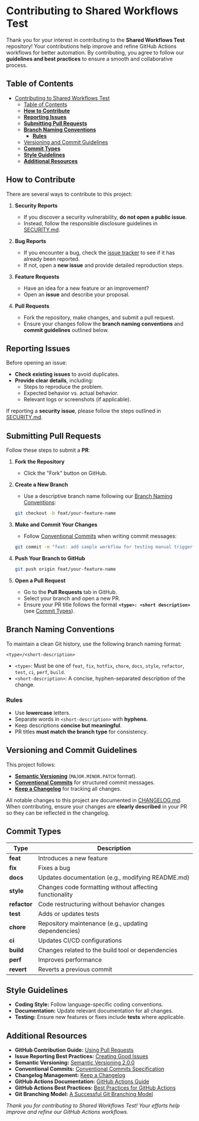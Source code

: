 # Contributing to Shared Workflows Test

Thank you for your interest in contributing to the **Shared Workflows Test** repository! Your contributions help improve and refine GitHub Actions workflows for better automation. By contributing, you agree to follow our **guidelines and best practices** to ensure a smooth and collaborative process.

## Table of Contents

- [Contributing to Shared Workflows Test](#contributing-to-shared-workflows-test)
  - [Table of Contents](#table-of-contents)
  - [**How to Contribute**](#how-to-contribute)
  - [**Reporting Issues**](#reporting-issues)
  - [**Submitting Pull Requests**](#submitting-pull-requests)
  - [**Branch Naming Conventions**](#branch-naming-conventions)
    - [**Rules**](#rules)
  - [Versioning and Commit Guidelines](#versioning-and-commit-guidelines)
  - [**Commit Types**](#commit-types)
  - [**Style Guidelines**](#style-guidelines)
  - [**Additional Resources**](#additional-resources)

## **How to Contribute**

There are several ways to contribute to this project:

1. **Security Reports**  
   - If you discover a security vulnerability, **do not open a public issue**.  
   - Instead, follow the responsible disclosure guidelines in [SECURITY.md](./SECURITY.md).

2. **Bug Reports**  
   - If you encounter a bug, check the [issue tracker](https://github.com/martakisalex/shared-workflows-test/issues) to see if it has already been reported.  
   - If not, open a **new issue** and provide detailed reproduction steps.

3. **Feature Requests**  
   - Have an idea for a new feature or an improvement?  
   - Open an **issue** and describe your proposal.

4. **Pull Requests**  
   - Fork the repository, make changes, and submit a pull request.
   - Ensure your changes follow the **branch naming conventions** and **commit guidelines** outlined below.

## **Reporting Issues**

Before opening an issue:

- **Check existing issues** to avoid duplicates.
- **Provide clear details**, including:
  - Steps to reproduce the problem.
  - Expected behavior vs. actual behavior.
  - Relevant logs or screenshots (if applicable).

If reporting a **security issue**, please follow the steps outlined in [SECURITY.md](./SECURITY.md).

## **Submitting Pull Requests**

Follow these steps to submit a **PR**:

1. **Fork the Repository**  
   - Click the "Fork" button on GitHub.

2. **Create a New Branch**  
   - Use a descriptive branch name following our [Branch Naming Conventions](#branch-naming-conventions):

   ```bash
   git checkout -b feat/your-feature-name
   ```

3. **Make and Commit Your Changes**  
   - Follow [Conventional Commits](https://www.conventionalcommits.org/en/v1.0.0/) when writing commit messages:

   ```bash
   git commit -m "feat: add sample workflow for testing manual triggers"
   ```

4. **Push Your Branch to GitHub**
  
   ```bash
   git push origin feat/your-feature-name
   ```

5. **Open a Pull Request**  
   - Go to the **Pull Requests** tab in GitHub.
   - Select your branch and open a new PR.
   - Ensure your PR title follows the format **`<type>: <short description>`** (see [Commit Types](#commit-types)).

## **Branch Naming Conventions**

To maintain a clean Git history, use the following branch naming format:

```git
<type>/<short-description>
```

- `<type>`: Must be one of `feat`, `fix`, `hotfix`, `chore`, `docs`, `style`, `refactor`, `test`, `ci`, `perf`, `build`.
- `<short-description>`: A concise, hyphen-separated description of the change.

### **Rules**

- Use **lowercase** letters.
- Separate words in `<short-description>` with **hyphens**.
- Keep descriptions **concise but meaningful**.
- PR titles **must match the branch type** for consistency.

## Versioning and Commit Guidelines

This project follows:

- **[Semantic Versioning](https://semver.org/spec/v2.0.0.html)** (`MAJOR.MINOR.PATCH` format).
- **[Conventional Commits](https://www.conventionalcommits.org/en/v1.0.0/)** for structured commit messages.
- **[Keep a Changelog](https://keepachangelog.com/en/1.0.0/)** for tracking all changes.

All notable changes to this project are documented in [CHANGELOG.md](../CHANGELOG.md).  
When contributing, ensure your changes are **clearly described** in your PR so they can be reflected in the changelog.

## **Commit Types**

| Type       | Description |
|------------|-------------|
| **feat**   | Introduces a new feature |
| **fix**    | Fixes a bug |
| **docs**   | Updates documentation (e.g., modifying README.md) |
| **style**  | Changes code formatting without affecting functionality |
| **refactor** | Code restructuring without behavior changes |
| **test**   | Adds or updates tests |
| **chore**  | Repository maintenance (e.g., updating dependencies) |
| **ci**     | Updates CI/CD configurations |
| **build**  | Changes related to the build tool or dependencies |
| **perf**   | Improves performance |
| **revert** | Reverts a previous commit |

## **Style Guidelines**

- **Coding Style:** Follow language-specific coding conventions.
- **Documentation:** Update relevant documentation for all changes.
- **Testing:** Ensure new features or fixes include **tests** where applicable.

## **Additional Resources**

- **GitHub Contribution Guide:** [Using Pull Requests](https://docs.github.com/en/github/collaborating-with-pull-requests)  
- **Issue Reporting Best Practices:** [Creating Good Issues](https://www.notion.so/github/How-to-write-good-issues-35a75823b3fd485285c2a983df3306dc)  
- **Semantic Versioning:** [Semantic Versioning 2.0.0](https://semver.org/)  
- **Conventional Commits:** [Conventional Commits Specification](https://www.conventionalcommits.org/en/v1.0.0/)  
- **Changelog Management:** [Keep a Changelog](https://keepachangelog.com/en/1.0.0/)  
- **GitHub Actions Documentation:** [GitHub Actions Guide](https://docs.github.com/en/actions)  
- **GitHub Actions Best Practices:** [Best Practices for GitHub Actions](https://docs.github.com/en/actions/best-practices)  
- **Git Branching Model:** [A Successful Git Branching Model](https://nvie.com/posts/a-successful-git-branching-model/)

*Thank you for contributing to Shared Workflows Test! Your efforts help improve and refine our GitHub Actions workflows.*
